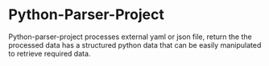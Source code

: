 # Python-Parser-Project
Python-parser-project processes external yaml or json file, return the the processed data has a structured python data that can be easily manipulated to retrieve required data.
